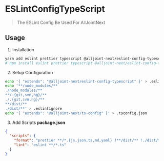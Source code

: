 # ESLintConfigTypeScript
> The ESLint Config Be Used For AllJointNext

## Usage
1. Installation 
```sh
yarn add eslint prettier typescript @alljoint-next/eslint-config-typescript --dev
# npm install eslint prettier typescript @alljoint-next/eslint-config-typescript --save-dev
```

2. Setup Configuration
```sh
echo '{ "extends": "@alljoint-next/eslint-config-typescript" }' > .eslintrc.json
echo '**/node_modules/**
./node_modules/**
**/.{git,svn,hg}/**
./.{git,svn,hg}/**
**/dist/**
./dist/**' > .eslintignore
echo '{ "extends": "@alljoint-next/ts-config" }' > .tsconfig.json
```

3. Add Scripts
**package.json**
```json
{
  "scripts": {
    "format": "prettier **/*.{js,json,ts,md,yaml} !**/dist/** !./dist/** --write && yarn lint --fix",
    "lint": "eslint **/*.ts"
  }
}
```
